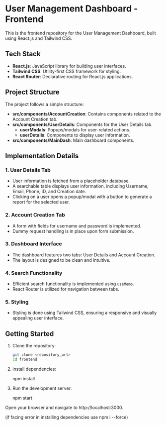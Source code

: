 
# User Management Dashboard - Frontend

This is the frontend repository for the User Management Dashboard, built using React.js and Tailwind CSS.

## Tech Stack

- **React.js**: JavaScript library for building user interfaces.
- **Tailwind CSS**: Utility-first CSS framework for styling.
- **React Router**: Declarative routing for React.js applications.

## Project Structure

The project follows a simple structure:

- **src/components/AccountCreation**: Contains components related to the Account Creation tab.
- **src/components/UserDetails**: Components for the User Details tab.
  - **userModals**: Popups/modals for user-related actions.
  - **userDetails**: Components to display user information.
- **src/components/MainDash**: Main dashboard components.

## Implementation Details

### 1. User Details Tab

- User information is fetched from a placeholder database.
- A searchable table displays user information, including Username, Email, Phone, ID, and Creation date.
- Clicking on a user opens a popup/modal with a button to generate a report for the selected user.

### 2. Account Creation Tab

- A form with fields for username and password is implemented.
- Dummy request handling is in place upon form submission.

### 3. Dashboard Interface

- The dashboard features two tabs: User Details and Account Creation.
- The layout is designed to be clean and intuitive.

### 4. Search Functionality

- Efficient search functionality is implemented using `useMemo`.
- React Router is utilized for navigation between tabs.

### 5. Styling

- Styling is done using Tailwind CSS, ensuring a responsive and visually appealing user interface.

## Getting Started

1. Clone the repository:

   ```bash
   git clone <repository_url>
   cd frontend

2. install dependencies:

   npm install


3. Run the development server:

    npm start


Open your browser and navigate to http://localhost:3000.

(if facing error in installing dependencies use npm i --force)

